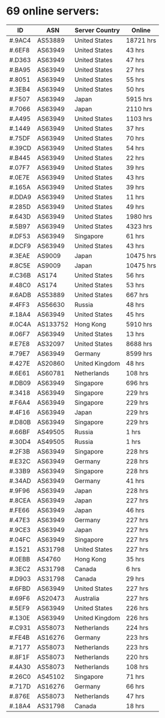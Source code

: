 # 69 online servers:

| ID | ASN | Server Country | Online |
| ------ | ------ | ------ | ------ |
| #.9AC4 | AS53889 | United States | 18721 hrs |
| #.6EF8 | AS63949 | United States | 43 hrs |
| #.D363 | AS63949 | United States | 47 hrs |
| #.BA95 | AS63949 | United States | 27 hrs |
| #.8051 | AS63949 | United States | 55 hrs |
| #.3EB4 | AS63949 | United States | 50 hrs |
| #.F507 | AS63949 | Japan | 5915 hrs |
| #.7066 | AS63949 | Japan | 2110 hrs |
| #.A495 | AS63949 | United States | 1103 hrs |
| #.1449 | AS63949 | United States | 37 hrs |
| #.75DF | AS63949 | United States | 70 hrs |
| #.39CD | AS63949 | United States | 54 hrs |
| #.B445 | AS63949 | United States | 22 hrs |
| #.07F7 | AS63949 | United States | 39 hrs |
| #.0E7E | AS63949 | United States | 43 hrs |
| #.165A | AS63949 | United States | 39 hrs |
| #.DDA9 | AS63949 | United States | 11 hrs |
| #.285D | AS63949 | United States | 49 hrs |
| #.643D | AS63949 | United States | 1980 hrs |
| #.5B97 | AS63949 | United States | 4323 hrs |
| #.DF53 | AS63949 | Singapore | 61 hrs |
| #.DCF9 | AS63949 | United States | 43 hrs |
| #.3EAE | AS9009 | Japan | 10475 hrs |
| #.8C5E | AS9009 | Japan | 10475 hrs |
| #.C36B | AS174 | United States | 56 hrs |
| #.48C0 | AS174 | United States | 53 hrs |
| #.6ADB | AS53889 | United States | 667 hrs |
| #.4FF3 | AS56630 | Russia | 48 hrs |
| #.18A4 | AS63949 | United States | 45 hrs |
| #.0C4A | AS133752 | Hong Kong | 5910 hrs |
| #.06F7 | AS63949 | United States | 13 hrs |
| #.E7E8 | AS32097 | United States | 8688 hrs |
| #.79E7 | AS63949 | Germany | 8599 hrs |
| #.427E | AS20860 | United Kingdom | 48 hrs |
| #.6E61 | AS60781 | Netherlands | 108 hrs |
| #.DB09 | AS63949 | Singapore | 696 hrs |
| #.3418 | AS63949 | Singapore | 229 hrs |
| #.F6A4 | AS63949 | Singapore | 229 hrs |
| #.4F16 | AS63949 | Japan | 229 hrs |
| #.D80B | AS63949 | Singapore | 229 hrs |
| #.66BF | AS49505 | Russia | 1 hrs |
| #.30D4 | AS49505 | Russia | 1 hrs |
| #.2F3B | AS63949 | Singapore | 228 hrs |
| #.E32C | AS63949 | Germany | 228 hrs |
| #.33B9 | AS63949 | Singapore | 228 hrs |
| #.34AD | AS63949 | Germany | 41 hrs |
| #.9F96 | AS63949 | Japan | 228 hrs |
| #.8CEA | AS63949 | Japan | 227 hrs |
| #.FE66 | AS63949 | Japan | 46 hrs |
| #.47E3 | AS63949 | Germany | 227 hrs |
| #.9CE3 | AS63949 | Japan | 227 hrs |
| #.04FC | AS63949 | Singapore | 227 hrs |
| #.1521 | AS31798 | United States | 227 hrs |
| #.0EBB | AS4760 | Hong Kong | 35 hrs |
| #.3EC2 | AS31798 | Canada | 6 hrs |
| #.D903 | AS31798 | Canada | 29 hrs |
| #.6FBD | AS63949 | United States | 227 hrs |
| #.69F6 | AS20473 | Australia | 227 hrs |
| #.5EF9 | AS63949 | United States | 226 hrs |
| #.130E | AS63949 | United Kingdom | 226 hrs |
| #.C931 | AS58073 | Netherlands | 224 hrs |
| #.FE4B | AS16276 | Germany | 223 hrs |
| #.7177 | AS58073 | Netherlands | 223 hrs |
| #.8F1F | AS58073 | Netherlands | 220 hrs |
| #.4A30 | AS58073 | Netherlands | 108 hrs |
| #.26C0 | AS45102 | Singapore | 71 hrs |
| #.717D | AS16276 | Germany | 66 hrs |
| #.876E | AS58073 | Netherlands | 47 hrs |
| #.18A4 | AS31798 | Canada | 18 hrs |


